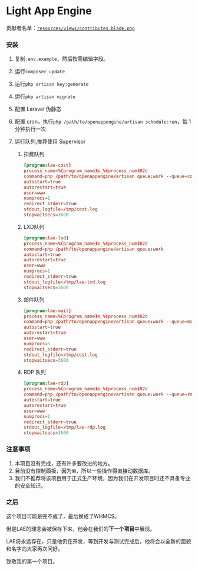 # Light App Engine

贡献者名单：[`resources/views/contributes.blade.php`](https://laestack.com/contributes)

### 安装

1. 复制`.env.example`，然后按需编辑字段。

2. 运行`composer update`

3. 运行`php artisan key:generate`

4. 运行`php artisan migrate`

5. 配置 Laravel 伪静态

6. 配置 cron，执行`php /path/to/openappengine/artisan schedule:run`，每 1 分钟执行一次

7. 运行队列,推荐使用 Supervisor
    1. 扣费队列
    
       ```conf
       [program:lae-cost]
       process_name=%(program_name)s_%(process_num)02d
       command=php /path/to/openappengine/artisan queue:work --queue=cost
       autostart=true
       autorestart=true
       user=www
       numprocs=1
       redirect_stderr=true
       stdout_logfile=/tmp/cost.log
       stopwaitsecs=3600
       ```
    
    2. LXD队列

       ```conf
       [program:lae-lxd]
       process_name=%(program_name)s_%(process_num)02d
       command=php /path/to/openappengine/artisan queue:work
       autostart=true
       autorestart=true
       user=www
       numprocs=1
       redirect_stderr=true
       stdout_logfile=/tmp/lae-lxd.log
       stopwaitsecs=3600
       ```
    
    3. 邮件队列
    
       ```conf
       [program:lae-mail]
       process_name=%(program_name)s_%(process_num)02d
       command=php /path/to/openappengine/artisan queue:work --queue=mail
       autostart=true
       autorestart=true
       user=www
       numprocs=5
       redirect_stderr=true
       stdout_logfile=/tmp/cost.log
       stopwaitsecs=3600
       ```
    
    4. RDP 队列
    
       ```conf
       [program:lae-rdp]
       process_name=%(program_name)s_%(process_num)02d
       command=php /path/to/openappengine/artisan queue:work --queue=remote_desktop
       autostart=true
       autorestart=true
       user=www
       numprocs=1
       redirect_stderr=true
       stdout_logfile=/tmp/lae-rdp.log
       stopwaitsecs=3600
       ```
    
       

### 注意事项

1. 本项目没有完成，还有许多要改进的地方。
2. 目前没有控制面板，因为`懒`，所以一些操作得直接动数据库。
3. 我们不推荐将该项目用于正式生产环境，因为我们在开发项目时还不具备专业的安全知识。


### 之后
这个项目可能是完不成了，最后换成了WHMCS。

但是LAE的理念会被保存下来，他会在我们的**下一个项目**中展现。

LAE将永远存在，只是他仍在开发，等到开发与测试完成后，他将会以全新的面貌和名字向大家再次问好。

致敬我的第一个项目。
